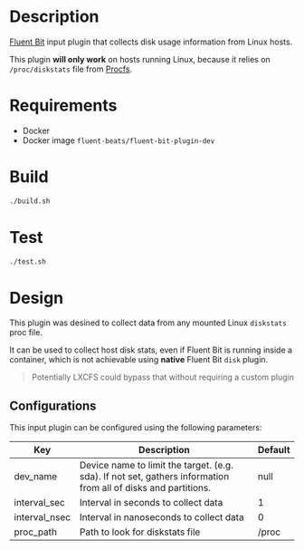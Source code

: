 # Description

[Fluent Bit](https://fluentbit.io) input plugin that collects disk usage information from Linux hosts.

This plugin **will only work** on hosts running Linux, because it relies on `/proc/diskstats` file from [Procfs](https://en.wikipedia.org/wiki/Procfs).

# Requirements

- Docker
- Docker image `fluent-beats/fluent-bit-plugin-dev`

# Build
```bash
./build.sh
```

# Test
```bash
./test.sh
 ```

# Design

This plugin was desined to collect data from any mounted Linux `diskstats` proc file.

It can be used to collect host disk stats, even if Fluent Bit is running inside a container, which is not achievable using **native** Fluent Bit `disk` plugin.

> Potentially LXCFS could bypass that without requiring a custom plugin

## Configurations

This input plugin can be configured using the following parameters:

 Key                    | Description                                   | Default
------------------------|-----------------------------------------------|------------------
 dev_name               | Device name to limit the target. (e.g. sda). If not set, gathers information from all of disks and partitions.                                                            | null
 interval_sec           | Interval in seconds to collect data           | 1
 interval_nsec          | Interval in nanoseconds to collect data       | 0
 proc_path              | Path to look for diskstats file               | /proc


